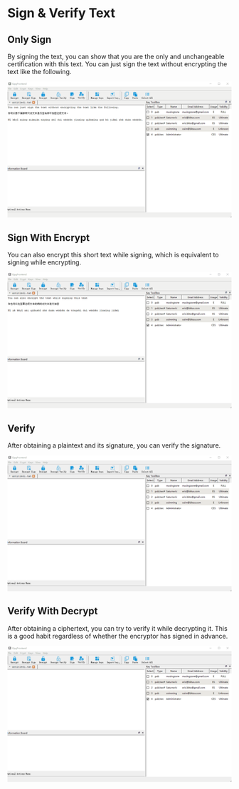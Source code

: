 # Sign & Verify Text

## Only Sign

By signing the text, you can show that you are the only and unchangeable certification with this text. You can just sign
the text without encrypting the text like the following.

![GIF](https://github.com/saturneric/Blob/blob/master/gif/sign.gif?raw=true)

## Sign With Encrypt

You can also encrypt this short text while signing, which is equivalent to signing while encrypting.

![GIF](https://github.com/saturneric/Blob/blob/master/gif/sign-encrypt.gif?raw=true)

## Verify

After obtaining a plaintext and its signature, you can verify the signature.

![GIF](https://github.com/saturneric/Blob/blob/master/gif/verify.gif?raw=true)

## Verify With Decrypt

After obtaining a ciphertext, you can try to verify it while decrypting it. This is a good habit regardless of whether
the encryptor has signed in advance.

![GIF](https://github.com/saturneric/Blob/blob/master/gif/verify-decrypt.gif?raw=true)